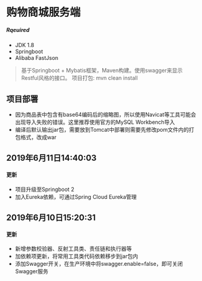 # 购物商城服务端
##### Rqeuired 
* JDK 1.8  
* Springboot
* Alibaba FastJson

>基于Springboot + Mybatis框架，Maven构建。使用swagger来显示Restful风格的接口。
>项目打包: mvn clean install

## 项目部署
* 因为商品表中包含有base64编码后的缩略图，所以使用Navicat等工具可能会出现导入失败的错误。这里推荐使用官方的MySQL Workbench导入  
* 编译后默认输出jar包，需要放到Tomcat中部署则需要先修改pom文件内的打包格式，改成war

## 2019年6月11日14:40:03
#### 更新
* 项目升级至Springboot 2
* 加入Eureka依赖，可通过Spring Cloud Eureka管理

## 2019年6月10日15:20:31
#### 更新
* 新增参数校验器、反射工具类、责任链和执行器等
* 加依赖项更新，将常用工具类代码依赖移步到jar包内
* 添加Swagger开关，在生产环境中将swagger.enable=false，即可关闭Swagger服务